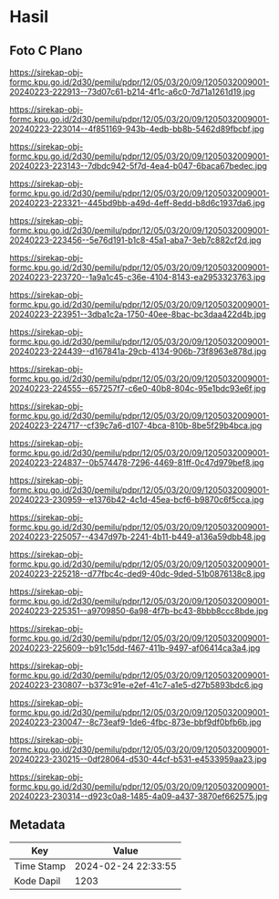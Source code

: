 # Hasil

## Foto C Plano

https://sirekap-obj-formc.kpu.go.id/2d30/pemilu/pdpr/12/05/03/20/09/1205032009001-20240223-222913--73d07c61-b214-4f1c-a6c0-7d71a1261d19.jpg

https://sirekap-obj-formc.kpu.go.id/2d30/pemilu/pdpr/12/05/03/20/09/1205032009001-20240223-223014--4f851169-943b-4edb-bb8b-5462d89fbcbf.jpg

https://sirekap-obj-formc.kpu.go.id/2d30/pemilu/pdpr/12/05/03/20/09/1205032009001-20240223-223143--7dbdc942-5f7d-4ea4-b047-6baca67bedec.jpg

https://sirekap-obj-formc.kpu.go.id/2d30/pemilu/pdpr/12/05/03/20/09/1205032009001-20240223-223321--445bd9bb-a49d-4eff-8edd-b8d6c1937da6.jpg

https://sirekap-obj-formc.kpu.go.id/2d30/pemilu/pdpr/12/05/03/20/09/1205032009001-20240223-223456--5e76d191-b1c8-45a1-aba7-3eb7c882cf2d.jpg

https://sirekap-obj-formc.kpu.go.id/2d30/pemilu/pdpr/12/05/03/20/09/1205032009001-20240223-223720--1a9a1c45-c36e-4104-8143-ea2953323763.jpg

https://sirekap-obj-formc.kpu.go.id/2d30/pemilu/pdpr/12/05/03/20/09/1205032009001-20240223-223951--3dba1c2a-1750-40ee-8bac-bc3daa422d4b.jpg

https://sirekap-obj-formc.kpu.go.id/2d30/pemilu/pdpr/12/05/03/20/09/1205032009001-20240223-224439--d167841a-29cb-4134-906b-73f8963e878d.jpg

https://sirekap-obj-formc.kpu.go.id/2d30/pemilu/pdpr/12/05/03/20/09/1205032009001-20240223-224555--657257f7-c6e0-40b8-804c-95e1bdc93e6f.jpg

https://sirekap-obj-formc.kpu.go.id/2d30/pemilu/pdpr/12/05/03/20/09/1205032009001-20240223-224717--cf39c7a6-d107-4bca-810b-8be5f29b4bca.jpg

https://sirekap-obj-formc.kpu.go.id/2d30/pemilu/pdpr/12/05/03/20/09/1205032009001-20240223-224837--0b574478-7296-4469-81ff-0c47d979bef8.jpg

https://sirekap-obj-formc.kpu.go.id/2d30/pemilu/pdpr/12/05/03/20/09/1205032009001-20240223-230959--e1376b42-4c1d-45ea-bcf6-b9870c6f5cca.jpg

https://sirekap-obj-formc.kpu.go.id/2d30/pemilu/pdpr/12/05/03/20/09/1205032009001-20240223-225057--4347d97b-2241-4b11-b449-a136a59dbb48.jpg

https://sirekap-obj-formc.kpu.go.id/2d30/pemilu/pdpr/12/05/03/20/09/1205032009001-20240223-225218--d77fbc4c-ded9-40dc-9ded-51b0876138c8.jpg

https://sirekap-obj-formc.kpu.go.id/2d30/pemilu/pdpr/12/05/03/20/09/1205032009001-20240223-225351--a9709850-6a98-4f7b-bc43-8bbb8ccc8bde.jpg

https://sirekap-obj-formc.kpu.go.id/2d30/pemilu/pdpr/12/05/03/20/09/1205032009001-20240223-225609--b91c15dd-f467-411b-9497-af06414ca3a4.jpg

https://sirekap-obj-formc.kpu.go.id/2d30/pemilu/pdpr/12/05/03/20/09/1205032009001-20240223-230807--b373c91e-e2ef-41c7-a1e5-d27b5893bdc6.jpg

https://sirekap-obj-formc.kpu.go.id/2d30/pemilu/pdpr/12/05/03/20/09/1205032009001-20240223-230047--8c73eaf9-1de6-4fbc-873e-bbf9df0bfb6b.jpg

https://sirekap-obj-formc.kpu.go.id/2d30/pemilu/pdpr/12/05/03/20/09/1205032009001-20240223-230215--0df28064-d530-44cf-b531-e4533959aa23.jpg

https://sirekap-obj-formc.kpu.go.id/2d30/pemilu/pdpr/12/05/03/20/09/1205032009001-20240223-230314--d923c0a8-1485-4a09-a437-3870ef662575.jpg


## Metadata

| Key        | Value               |
| ---------- | ------------------- |
| Time Stamp | 2024-02-24 22:33:55 |
| Kode Dapil | 1203                |



